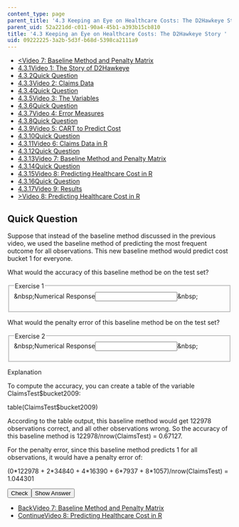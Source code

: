 ```yaml
---
content_type: page
parent_title: '4.3 Keeping an Eye on Healthcare Costs: The D2Hawkeye Story '
parent_uid: 52a221dd-c011-90a4-45b1-a393b15cb810
title: '4.3 Keeping an Eye on Healthcare Costs: The D2Hawkeye Story '
uid: 09222225-3a2b-5d3f-b68d-5398ca2111a9
---
```

<ul class="navigation pagination"><li id="top_bck_btn"><a href="./resolveuid/9f0c19816b4e786a4cb964211da05bf8"><<span>Video 7: Baseline Method and Penalty Matrix</span></a></li><li id="flp_btn_1"><a href="./resolveuid/52a221ddc01190a445b1a393b15cb810">4.3.1<span>Video 1: The Story of D2Hawkeye</span></a></li><li id="flp_btn_2"><a href="./resolveuid/b553ee70b40ede789660c10e2ec8c8fd">4.3.2<span>Quick Question</span></a></li><li id="flp_btn_3"><a href="./resolveuid/58916a03dd9252257d4729cceb2a1a43">4.3.3<span>Video 2: Claims Data</span></a></li><li id="flp_btn_4"><a href="./resolveuid/846cd84533f96c0269a8260e985eeaf7">4.3.4<span>Quick Question</span></a></li><li id="flp_btn_5"><a href="./resolveuid/f5fa573c282cd989480a6234fdec7162">4.3.5<span>Video 3: The Variables</span></a></li><li id="flp_btn_6"><a href="./resolveuid/9d93302ec36ebcf9c1a5286d0ec673ee">4.3.6<span>Quick Question</span></a></li><li id="flp_btn_7"><a href="./resolveuid/d35731b01c7f78102382bc22abd10118">4.3.7<span>Video 4: Error Measures</span></a></li><li id="flp_btn_8"><a href="./resolveuid/c679795eed4f1bd8079e7f008721cf38">4.3.8<span>Quick Question</span></a></li><li id="flp_btn_9"><a href="./resolveuid/41da33e58a10b265e28e4f6bd320913a">4.3.9<span>Video 5: CART to Predict Cost</span></a></li><li id="flp_btn_10"><a href="./resolveuid/f24d4a21a158ad7db107ecfb64ec198f">4.3.10<span>Quick Question</span></a></li><li id="flp_btn_11"><a href="./resolveuid/b189783b0ca7287f248b0339ea5afbeb">4.3.11<span>Video 6: Claims Data in R</span></a></li><li id="flp_btn_12"><a href="./resolveuid/954c1e9daed9ccd165dd85e2287df612">4.3.12<span>Quick Question</span></a></li><li id="flp_btn_13"><a href="./resolveuid/9f0c19816b4e786a4cb964211da05bf8">4.3.13<span>Video 7: Baseline Method and Penalty Matrix</span></a></li><li id="flp_btn_14" class="button_selected"><a href="./resolveuid/092222253a2b5d3fb68d5398ca2111a9">4.3.14<span>Quick Question</span></a></li><li id="flp_btn_15"><a href="./resolveuid/42af8e9a43f3ab0e231be7ab1d08c0ca">4.3.15<span>Video 8: Predicting Healthcare Cost in R</span></a></li><li id="flp_btn_16"><a href="./resolveuid/2f9da0d0e4ef29ad6861c462ec145784">4.3.16<span>Quick Question</span></a></li><li id="flp_btn_17"><a href="./resolveuid/bc9ba16df4b1d68bb2a3dfc6700cfac3">4.3.17<span>Video 9: Results</span></a></li><li id="top_continue_btn"><a href="./resolveuid/42af8e9a43f3ab0e231be7ab1d08c0ca">><span>Video 8: Predicting Healthcare Cost in R</span></a></li></ul><h2 class="subhead">Quick Question</h2><div class="self_assessment">
<p display_name="Quick Question" url_name="Quick_Question_351">Suppose that instead of the baseline method discussed in the previous video, we used the baseline method of predicting the most frequent outcome for all observations. This new baseline method would predict cost bucket 1 for everyone. </p>
<div id="Q1_div" class="problem_question"><p display_name="Quick Question" url_name="Quick_Question_352">What would the accuracy of this baseline method be on the test set?</p><fieldset><legend class="visually-hidden">Exercise 1</legend><div class="choice"><label id="Q1_label"><span id="Q1_aria_status" tabindex="-1" class="visually-hidden">&amp;nbsp;</span><span class="visually-hidden">Numerical Response</span><input type="text" id="Q1_input" value="" onkeypress="numericTypedOrDropDownSelected(1)" class="problem_text_input" /><input type="hidden" id="Q1_ans" value="0.67127" /><input type="hidden" id="Q1_tolerance" value="0.01" /><span id="Q1_normal_status" class="nostatus" aria-hidden="true">&amp;nbsp;</span></label></div><p id="S1_ans" tabindex="-1" class="problem_answer"></p></fieldset></div><div id="Q2_div" class="problem_question"><p display_name="Quick Question" url_name="Quick_Question_354">What would the penalty error of this baseline method be on the test set?</p><fieldset><legend class="visually-hidden">Exercise 2</legend><div class="choice"><label id="Q2_label"><span id="Q2_aria_status" tabindex="-1" class="visually-hidden">&amp;nbsp;</span><span class="visually-hidden">Numerical Response</span><input type="text" id="Q2_input" value="" onkeypress="numericTypedOrDropDownSelected(2)" class="problem_text_input" /><input type="hidden" id="Q2_ans" value="1.044301" /><input type="hidden" id="Q2_tolerance" value="0.01" /><span id="Q2_normal_status" class="nostatus" aria-hidden="true">&amp;nbsp;</span></label></div><p id="S2_ans" tabindex="-1" class="problem_answer"></p></fieldset></div><div id="S1_div" class="problem_solution" tabindex="-1" display_name="Quick Question" url_name="Quick_Question_356">
<div class="detailed-solution">
<p>Explanation</p>
<p>To compute the accuracy, you can create a table of the variable ClaimsTest$bucket2009:</p>
<p>table(ClaimsTest$bucket2009)</p>
<p>According to the table output, this baseline method would get 122978 observations correct, and all other observations wrong. So the accuracy of this baseline method is 122978/nrow(ClaimsTest) = 0.67127.</p>
<p>For the penalty error, since this baseline method predicts 1 for all observations, it would have a penalty error of:</p>
<p>(0*122978 + 2*34840 + 4*16390 + 6*7937 + 8*1057)/nrow(ClaimsTest) = 1.044301</p>
</div>
</div><div class="action"><button id="Q1_button" onclick="checkAnswer({1: 'numerical', 2: 'numerical'})" class="problem_mo_button">Check</button><button id="Q1_button_show" onclick="showHideSolution({1: 'numerical', 2: 'numerical'}, 1, [1])" class="problem_mo_button">Show Answer</button></div></div><ul class="navigation progress"><li id="bck_btn"><a href="./resolveuid/9f0c19816b4e786a4cb964211da05bf8">Back<span>Video 7: Baseline Method and Penalty Matrix</span></a></li><li id="continue_btn"><a href="./resolveuid/42af8e9a43f3ab0e231be7ab1d08c0ca">Continue<span>Video 8: Predicting Healthcare Cost in R</span></a></li></ul>